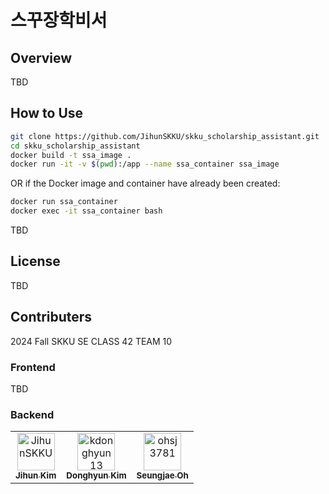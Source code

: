 # 스꾸장학비서

## Overview

TBD

## How to Use

```bash
git clone https://github.com/JihunSKKU/skku_scholarship_assistant.git
cd skku_scholarship_assistant
docker build -t ssa_image .
docker run -it -v $(pwd):/app --name ssa_container ssa_image
```

OR if the Docker image and container have already been created:

```bash
docker run ssa_container
docker exec -it ssa_container bash
```

TBD

## License

TBD

## Contributers

2024 Fall SKKU SE CLASS 42 TEAM 10

### Frontend

TBD

<!--
<table>
  <tr>
    <td align="center">
      <a href="https://github.com/...">
        <img src="https://github.com/..." width="60px;" alt="..."/>
        <br />
        <sub><b>...</b></sub>
      </a>
    </td>
    <td align="center">
      <a href="https://github.com/...">
        <img src="https://github.com/..." width="60px;" alt="..."/>
        <br />
        <sub><b>...</b></sub>
      </a>
    </td>
    <td align="center">
      <a href="https://github.com/...">
        <img src="https://github.com/..." width="60px;" alt="..."/>
        <br />
        <sub><b>...</b></sub>
      </a>
    </td>
    <td align="center">
      <a href="https://github.com/...">
        <img src="https://github.com/..." width="60px;" alt="..."/>
        <br />
        <sub><b>...</b></sub>
      </a>
    </td>
  </tr>
</table>
-->

### Backend

<table>
  <tr>
    <td align="center">
      <a href="https://github.com/JihunSKKU">
        <img src="https://github.com/JihunSKKU.png" width="60px;" alt="JihunSKKU"/>
        <br />
        <sub><b>Jihun Kim</b></sub>
      </a>
    </td>
    <td align="center">
      <a href="https://github.com/kdonghyun13">
        <img src="https://github.com/kdonghyun13.png" width="60px;" alt="kdonghyun13"/>
        <br />
        <sub><b>Donghyun Kim</b></sub>
      </a>
    </td>
    <td align="center">
      <a href="https://github.com/ohsj3781">
        <img src="https://github.com/ohsj3781.png" width="60px;" alt="ohsj3781"/>
        <br />
        <sub><b>Seungjae Oh</b></sub>
      </a>
    </td>
  </tr>
</table>
